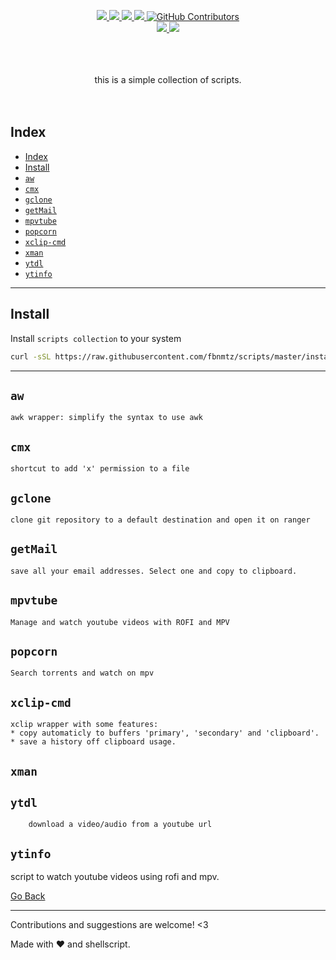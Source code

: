 <!--
 ############################################################################
 Project: scripts (none)
 File...: readme.md
 Created: Friday, 2023/03/31 - 04:54:21
 Author.: @fbnmtz, (fabiano.matoz@gmail.com)
 ~·~·~·~·~·~·~·~·~·~·~·~·~~·~·~·~·~·~·~·~·~·~·~·~·~~·~·~·~·~·~~·~·~·~·~·~·~·~
 Last Modified: Saturday, 2023/05/27 - 03:40:30
 Modified By..: @fbnmtz, (fabiano.matoz@gmail.com)
 ~·~·~·~·~·~·~·~·~·~·~·~·~~·~·~·~·~·~·~·~·~·~·~·~·~~·~·~·~·~·~~·~·~·~·~·~·~·~
 Version: 0.0.1.41
 ~·~·~·~·~·~·~·~·~·~·~·~·~~·~·~·~·~·~·~·~·~·~·~·~·~~·~·~·~·~·~~·~·~·~·~·~·~·~
 Description: 
  >
 ############################################################################
 HISTORY:
-->

<p align="center">
    <a href="https://www.codefactor.io/repository/github/fbnmtz/scripts/">
        <img src="https://www.codefactor.io/repository/github/fbnmtz/scripts/badge">
    </a>
    <a href="https://github.com/fbnmtz/shell/issues">
        <img src="https://img.shields.io/github/issues/fbnmtz/shell.svg">
    </a>
    <a href="https://img.shields.io/github/forks/fbnmtz/shell.svg">
        <img src="https://img.shields.io/github/forks/fbnmtz/shell.svg">
    </a>
    <a href="https://github.com/fbnmtz/shell/stargazers">
        <img src="https://img.shields.io/github/stars/fbnmtz/shell.svg">
    </a>
    <a href="https://github.com/fbnmtz/shell/graphs/contributors">
      <img alt="GitHub Contributors" src="https://img.shields.io/github/contributors/fbnmtz/shell" />
    </a>
    </br>
    <a href="https://repology.org/metapackage/shell/versions">
        <img src="https://repology.org/badge/tiny-repos/shell.svg">
    </a>
    <a href="https://gitHub.com/fbnmtz/scripts/releases/">
        <img src="https://img.shields.io/github/release/fbnmtz/scripts.svg">
    </a>
    <!-- <a href="#">
        <img src="https://img.shields.io/github/downloads/fbnmtz/scripts/total">
    </a> -->
</p>

<p align="center">
    </br></br></br>this is a simple collection of scripts.</br></br></br>
</p>

## Index

- [Index](#index)
- [Install](#install)
- [`aw`](#aw)
- [`cmx`](#cmx)
- [`gclone`](#gclone)
- [`getMail`](#getmail)
- [`mpvtube`](#mpvtube)
- [`popcorn`](#popcorn)
- [`xclip-cmd`](#xclip-cmd)
- [`xman`](#xman)
- [`ytdl`](#ytdl)
- [`ytinfo`](#ytinfo)

---

## Install

Install `scripts collection` to your system

```bash
curl -sSL https://raw.githubusercontent.com/fbnmtz/scripts/master/install | bash 

```

---

## `aw`

```
awk wrapper: simplify the syntax to use awk
```

## `cmx`
```
shortcut to add 'x' permission to a file
```
## `gclone`
```
clone git repository to a default destination and open it on ranger
```

## `getMail`
```
save all your email addresses. Select one and copy to clipboard.
```

## `mpvtube`
```
Manage and watch youtube videos with ROFI and MPV
```


## `popcorn`
```
Search torrents and watch on mpv
```


## `xclip-cmd`
```
xclip wrapper with some features:
* copy automaticly to buffers 'primary', 'secondary' and 'clipboard'.
* save a history off clipboard usage.

```

## `xman`

## `ytdl`
```
    download a video/audio from a youtube url
```

## `ytinfo`

script to watch youtube videos using rofi and mpv.

[Go Back](#index)

---

Contributions and suggestions are welcome! &lt;3

Made with ❤️ and shellscript.
